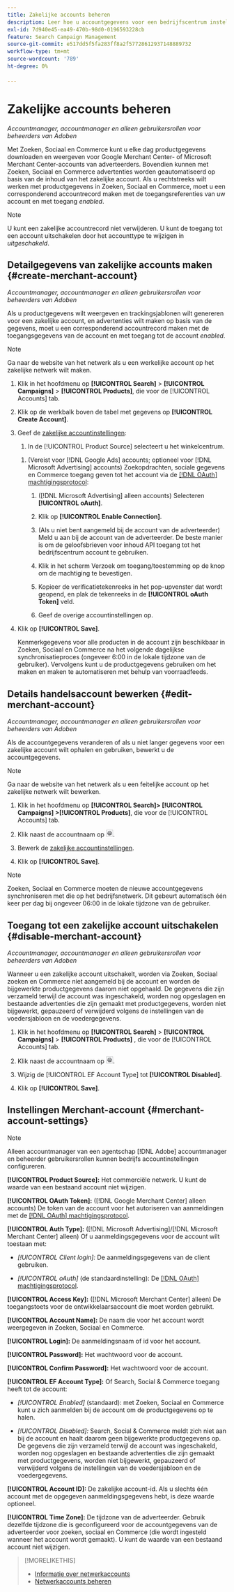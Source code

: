 ```yaml
---
title: Zakelijke accounts beheren
description: Leer hoe u accountgegevens voor een bedrijfscentrum instelt en beheert.
exl-id: 7d940e45-ea49-470b-98d0-0196593228cb
feature: Search Campaign Management
source-git-commit: e517dd5f5fa283ff8a2f57728612937148889732
workflow-type: tm+mt
source-wordcount: '789'
ht-degree: 0%

---
```


# Zakelijke accounts beheren

*Accountmanager, accountmanager en alleen gebruikersrollen voor beheerders van Adoben*

Met Zoeken, Sociaal en Commerce kunt u elke dag productgegevens downloaden en weergeven voor Google Merchant Center- of Microsoft Merchant Center-accounts van adverteerders. Bovendien kunnen met Zoeken, Sociaal en Commerce advertenties worden geautomatiseerd op basis van de inhoud van het zakelijke account. Als u rechtstreeks wilt werken met productgegevens in Zoeken, Sociaal en Commerce, moet u een corresponderend accountrecord maken met de toegangsreferenties van uw account en met toegang *enabled*.

>[!NOTE]
>
>U kunt een zakelijke accountrecord niet verwijderen. U kunt de toegang tot een account uitschakelen door het accounttype te wijzigen in *uitgeschakeld*.

## Detailgegevens van zakelijke accounts maken {#create-merchant-account}

*Accountmanager, accountmanager en alleen gebruikersrollen voor beheerders van Adoben*

Als u productgegevens wilt weergeven en trackingsjablonen wilt genereren voor een zakelijke account, en advertenties wilt maken op basis van de gegevens, moet u een corresponderend accountrecord maken met de toegangsgegevens van de account en met toegang tot de account *enabled*.

>[!NOTE]
>
>Ga naar de website van het netwerk als u een werkelijke account op het zakelijke netwerk wilt maken.

1. Klik in het hoofdmenu op **[!UICONTROL Search]** \> **[!UICONTROL Campaigns]** \> **[!UICONTROL Products]**, die voor de [!UICONTROL Accounts] tab.

1. Klik op de werkbalk boven de tabel met gegevens op **[!UICONTROL Create Account]**.

1. Geef de [zakelijke accountinstellingen](#merchant-account-settings):

   1. In de [!UICONTROL Product Source] selecteert u het winkelcentrum.

   <!--

   1. ([!DNL Meta Ads] accounts only) Log in to the [!DNL Meta Ads] account.

   And are there additional steps just for Meta? If so, create a separate procedure for it.
   
   -->

   1. (Vereist voor [!DNL Google Ads] accounts; optioneel voor [!DNL Microsoft Advertising] accounts) Zoekopdrachten, sociale gegevens en Commerce toegang geven tot het account via de [[!DNL OAuth] machtigingsprotocol](https://oauth.net/2/):

      1. ([!DNL Microsoft Advertising] alleen accounts) Selecteren **[!UICONTROL oAuth]**.

      1. Klik op **[!UICONTROL Enable Connection]**.

      1. (Als u niet bent aangemeld bij de account van de adverteerder) Meld u aan bij de account van de adverteerder. De beste manier is om de geloofsbrieven voor inhoud API toegang tot het bedrijfscentrum account te gebruiken.

      1. Klik in het scherm Verzoek om toegang/toestemming op de knop om de machtiging te bevestigen.

      1. Kopieer de verificatietekenreeks in het pop-upvenster dat wordt geopend, en plak de tekenreeks in de **[!UICONTROL oAuth Token]** veld.

      1. Geef de overige accountinstellingen op.

1. Klik op **[!UICONTROL Save]**.

   Kenmerkgegevens voor alle producten in de account zijn beschikbaar in Zoeken, Sociaal en Commerce na het volgende dagelijkse synchronisatieproces (ongeveer 6:00 in de lokale tijdzone van de gebruiker). Vervolgens kunt u de productgegevens gebruiken om het maken en maken te automatiseren met behulp van voorraadfeeds.

## Details handelsaccount bewerken {#edit-merchant-account}

*Accountmanager, accountmanager en alleen gebruikersrollen voor beheerders van Adoben*

Als de accountgegevens veranderen of als u niet langer gegevens voor een zakelijke account wilt ophalen en gebruiken, bewerkt u de accountgegevens.

>[!NOTE]
>
>Ga naar de website van het netwerk als u een feitelijke account op het zakelijke netwerk wilt bewerken.

1. Klik in het hoofdmenu op **[!UICONTROL Search]\> [!UICONTROL Campaigns] \>[!UICONTROL Products]**, die voor de [!UICONTROL Accounts] tab.

1. Klik naast de accountnaam op ![Instellingen weergeven/bewerken](/help/search-social-commerce/assets/settings.png "Instellingen weergeven/bewerken").

1. Bewerk de [zakelijke accountinstellingen](#merchant-account-settings).

1. Klik op **[!UICONTROL Save]**.

>[!NOTE]
>
>Zoeken, Sociaal en Commerce moeten de nieuwe accountgegevens synchroniseren met die op het bedrijfsnetwerk. Dit gebeurt automatisch één keer per dag bij ongeveer 06:00 in de lokale tijdzone van de gebruiker.

## Toegang tot een zakelijke account uitschakelen {#disable-merchant-account}

*Accountmanager, accountmanager en alleen gebruikersrollen voor beheerders van Adoben*

Wanneer u een zakelijke account uitschakelt, worden via Zoeken, Sociaal zoeken en Commerce niet aangemeld bij de account en worden de bijgewerkte productgegevens daarom niet opgehaald. De gegevens die zijn verzameld terwijl de account was ingeschakeld, worden nog opgeslagen en bestaande advertenties die zijn gemaakt met productgegevens, worden niet bijgewerkt, gepauzeerd of verwijderd volgens de instellingen van de voedersjabloon en de voedergegevens.

1. Klik in het hoofdmenu op **[!UICONTROL Search]** \> **[!UICONTROL Campaigns]** \> **[!UICONTROL Products]** , die voor de [!UICONTROL Accounts] tab.

1. Klik naast de accountnaam op ![Instellingen weergeven/bewerken](/help/search-social-commerce/assets/settings.png "Instellingen weergeven/bewerken").

1. Wijzig de [!UICONTROL EF Account Type] tot **[!UICONTROL Disabled]**.

1. Klik op **[!UICONTROL Save]**.

## Instellingen Merchant-account {#merchant-account-settings}

>[!NOTE]
>
>Alleen accountmanager van een agentschap [!DNL Adobe] accountmanager en beheerder gebruikersrollen kunnen bedrijfs accountinstellingen configureren.

**[!UICONTROL Product Source]:** Het commerciële netwerk. U kunt de waarde van een bestaand account niet wijzigen.

**[!UICONTROL OAuth Token]:** ([!DNL Google Merchant Center] alleen accounts) De token van de account voor het autoriseren van aanmeldingen met de [[!DNL OAuth] machtigingsprotocol](https://oauth.net/2/).

**[!UICONTROL Auth Type]:** ([!DNL Microsoft Advertising]/[!DNL Microsoft Merchant Center] alleen) Of u aanmeldingsgegevens voor de account wilt toestaan met:

* *[!UICONTROL Client login]:* De aanmeldingsgegevens van de client gebruiken.

* *[!UICONTROL oAuth]* (de standaardinstelling): De [[!DNL OAuth] machtigingsprotocol](https://oauth.net/2/).

**[!UICONTROL Access Key]:** ([!DNL Microsoft Merchant Center] alleen) De toegangstoets voor de ontwikkelaarsaccount die moet worden gebruikt.

**[!UICONTROL Account Name]:** De naam die voor het account wordt weergegeven in Zoeken, Sociaal en Commerce.

**[!UICONTROL Login]:** De aanmeldingsnaam of id voor het account.

**[!UICONTROL Password]:** Het wachtwoord voor de account.

**[!UICONTROL Confirm Password]:** Het wachtwoord voor de account.

**[!UICONTROL EF Account Type]:** Of Search, Social &amp; Commerce toegang heeft tot de account:

* *[!UICONTROL Enabled]* (standaard): met Zoeken, Sociaal en Commerce kunt u zich aanmelden bij de account om de productgegevens op te halen.

* *[!UICONTROL Disabled]:* Search, Social &amp; Commerce meldt zich niet aan bij de account en haalt daarom geen bijgewerkte productgegevens op. De gegevens die zijn verzameld terwijl de account was ingeschakeld, worden nog opgeslagen en bestaande advertenties die zijn gemaakt met productgegevens, worden niet bijgewerkt, gepauzeerd of verwijderd volgens de instellingen van de voedersjabloon en de voedergegevens.

**[!UICONTROL Account ID]:** De zakelijke account-id. Als u slechts één account met de opgegeven aanmeldingsgegevens hebt, is deze waarde optioneel.

**[!UICONTROL Time Zone]:** De tijdzone van de adverteerder. Gebruik dezelfde tijdzone die is geconfigureerd voor de accountgegevens van de adverteerder voor zoeken, sociaal en Commerce (die wordt ingesteld wanneer het account wordt gemaakt). U kunt de waarde van een bestaand account niet wijzigen.

>[!MORELIKETHIS]
>
>* [Informatie over netwerkaccounts](ad-network-account-about.md)
>* [Netwerkaccounts beheren](ad-network-account-manage.md)
